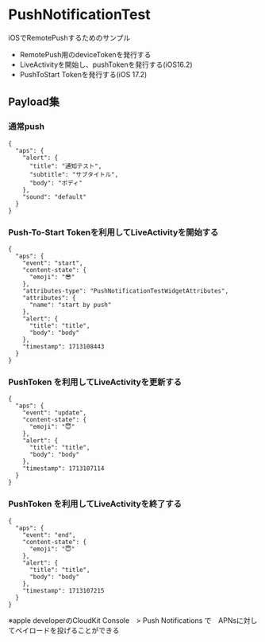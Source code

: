 # PushNotificationTest

iOSでRemotePushするためのサンプル


- RemotePush用のdeviceTokenを発行する
- LiveActivityを開始し、pushTokenを発行する(iOS16.2)
- PushToStart Tokenを発行する(iOS 17.2)



## Payload集

### 通常push
```
{
  "aps": {
    "alert": {
      "title": "通知テスト",
      "subtitle": "サブタイトル",
      "body": "ボディ"
    },
    "sound": "default"
  }
}

```

### Push-To-Start Tokenを利用してLiveActivityを開始する

```
{
  "aps": {
    "event": "start",
    "content-state": {
      "emoji": "😎"
    },
    "attributes-type": "PushNotificationTestWidgetAttributes",
    "attributes": {
      "name": "start by push"
    },
    "alert": {
      "title": "title",
      "body": "body"
    },
    "timestamp": 1713108443
  }
}
```

### PushToken を利用してLiveActivityを更新する
```
{
  "aps": {
    "event": "update",
    "content-state": {
      "emoji": "😇"
    },
    "alert": {
      "title": "title",
      "body": "body"
    },
    "timestamp": 1713107114
  }
}
```

### PushToken を利用してLiveActivityを終了する
```
{
  "aps": {
    "event": "end",
    "content-state": {
      "emoji": "😇"
    },
    "alert": {
      "title": "title",
      "body": "body"
    },
    "timestamp": 1713107215
  }
}
```

※apple developerのCloudKit Console　> Push Notifications で　APNsに対してペイロードを投げることができる

